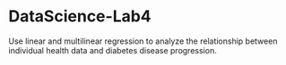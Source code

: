 # DataScience-Lab4
Use linear and multilinear regression to analyze the relationship between individual health data and diabetes disease progression.
